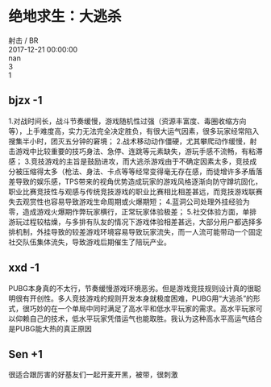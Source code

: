 



# 绝地求生：大逃杀
  
射击 / BR  
2017-12-21 00:00:00  
nan  
3  
1
## bjzx -1


1.对战时间长，战斗节奏缓慢，游戏随机性过强（资源丰富度、毒圈收缩方向等），上手难度高，实力无法完全决定胜负，有很大运气因素，很多玩家经常陷入搜集半小时，团灭五分钟的窘境；
2.战术移动动作僵硬，尤其攀爬动作缓慢，射击游戏中比较重要的技巧身法、急停、连跳等元素缺失，游玩手感不流畅，有粘滞感；
3.竞技游戏的主旨是鼓励进攻，而大逃杀游戏由于不确定因素太多，竞技成分被压缩得太多（枪法、身法、卡点等等经常变得毫无存在感，而徒增许多矛盾落差导致的娱乐感，TPS带来的视角优势造成玩家的游戏风格逐渐向防守蹲坑固化，职业比赛竞技性与观感与传统竞技游戏的职业比赛相比相差甚远，而竞技游戏联赛失去观赏性也容易导致游戏生命周期或火爆期短；
4.蓝洞公司处理外挂经验为零，造成游戏火爆期作弊玩家横行，正常玩家体验极差；
5.社交体验方面，单排游玩过程较枯燥，与多排有队友的情况下游戏体验相差甚远，大部分用户都选择多排机制，外挂导致的较差游戏环境容易导致玩家流失，而一人流可能带动一个固定社交队伍集体流失，导致游戏后期催生了陪玩产业。
## xxd -1


PUBG本身真的不太行，节奏缓慢游戏环境恶劣。但是游戏竞技规则设计真的很聪明很有开创性。多人竞技游戏的规则开发本身就极度困难，PUBG用“大逃杀”的形式，很巧妙的在一个单局中同时满足了高水平和低水平玩家的需求。高水平玩家可以仰赖自己的技术，低水平玩家凭借运气也能取胜。我认为这种高水平高运气结合是PUBG能大热的真正原因
## Sen +1


很适合跟厉害的好基友们一起开麦开黑，被带，很刺激
